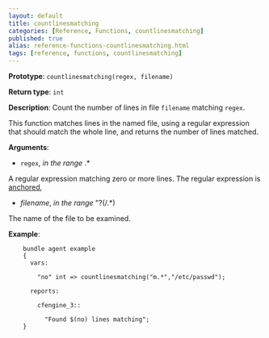 ```yaml
---
layout: default
title: countlinesmatching
categories: [Reference, Functions, countlinesmatching]
published: true
alias: reference-functions-countlinesmatching.html
tags: [reference, functions, countlinesmatching]
---
```


**Prototype**: `countlinesmatching(regex, filename)`

**Return type**: `int`

**Description**: Count the number of lines in file `filename` matching 
`regex`.

This function matches lines in the named file, using a regular expression that should match the whole line, and returns the number of lines matched.

**Arguments**:

* `regex`, *in the range* .\*

A regular expression matching zero or more lines. The regular expression is 
[anchored](manuals-language-concepts-pattern-matching-and-referencing.html#Anchored-vs-unanchored-regular-expressions),

* *filename*, *in the range* "?(/.\*)

The name of the file to be examined.

**Example**:  
   

```cf3
    bundle agent example
    {     
      vars:

        "no" int => countlinesmatching("m.*","/etc/passwd");

      reports:

        cfengine_3::

          "Found $(no) lines matching";
    }
```
